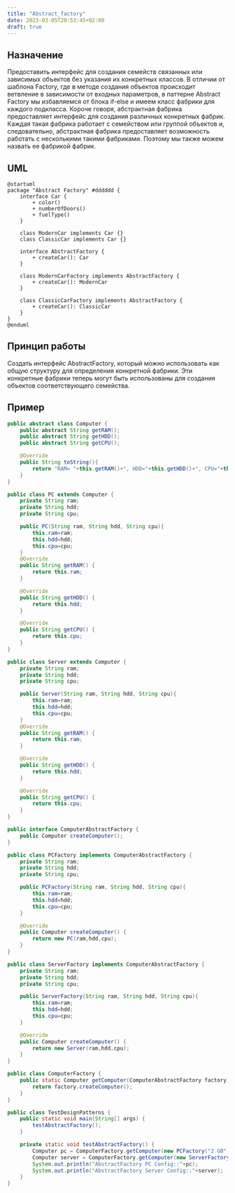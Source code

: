 ```yaml
---
title: "Abstract_factory"
date: 2023-03-05T20:53:45+02:00
draft: true
---
```


## Назначение

Предоставить интерфейс для создания семейств связанных или зависимых объектов без указания их конкретных классов.
В отличии от шаблона Factory, где в методе создания объектов происходит ветвление в зависимости от входных параметров, в паттерне Abstract Factory мы избавляемся от блока if-else и имеем класс фабрики для каждого подкласса.
Короче говоря, абстрактная фабрика предоставляет интерфейс для создания различных конкретных фабрик. Каждая такая фабрика работает с семейством или группой объектов и, следовательно, абстрактная фабрика предоставляет возможность работать с несколькими такими фабриками. Поэтому мы также можем назвать ее фабрикой фабрик.

## UML

```plantuml
@startuml
package "Abstract Factory" #dddddd {
    interface Car {
        + color()
        + numberOfDoors()
        + fuelType()
    }

    class ModernCar implements Car {}
    class ClassicCar implements Car {}

    interface AbstractFactory {
        + createCar(): Car
    }

    class ModernCarFactory implements AbstractFactory {
        + createCar(): ModernCar
    }

    class ClassicCarFactory implements AbstractFactory {
        + createCar(): ClassicCar
    }
}
@enduml
```

## Принцип работы

Cоздать интерфейс AbstractFactory, который можно использовать как общую структуру для определения конкретной фабрики. Эти конкретные фабрики теперь могут быть использованы для создания объектов соответствующего семейства.

## Пример

```java
public abstract class Computer {
    public abstract String getRAM();
    public abstract String getHDD();
    public abstract String getCPU();

    @Override
    public String toString(){
        return "RAM= "+this.getRAM()+", HDD="+this.getHDD()+", CPU="+this.getCPU();
    }
}

public class PC extends Computer {
    private String ram;
    private String hdd;
    private String cpu;

    public PC(String ram, String hdd, String cpu){
        this.ram=ram;
        this.hdd=hdd;
        this.cpu=cpu;
    }
    @Override
    public String getRAM() {
        return this.ram;
    }

    @Override
    public String getHDD() {
        return this.hdd;
    }

    @Override
    public String getCPU() {
        return this.cpu;
    }
}

public class Server extends Computer {
    private String ram;
    private String hdd;
    private String cpu;

    public Server(String ram, String hdd, String cpu){
        this.ram=ram;
        this.hdd=hdd;
        this.cpu=cpu;
    }
    @Override
    public String getRAM() {
        return this.ram;
    }

    @Override
    public String getHDD() {
        return this.hdd;
    }

    @Override
    public String getCPU() {
        return this.cpu;
    }
}

public interface ComputerAbstractFactory {
	public Computer createComputer();
}

public class PCFactory implements ComputerAbstractFactory {
	private String ram;
	private String hdd;
	private String cpu;

	public PCFactory(String ram, String hdd, String cpu){
		this.ram=ram;
		this.hdd=hdd;
		this.cpu=cpu;
	}

	@Override
	public Computer createComputer() {
		return new PC(ram,hdd,cpu);
	}
}

public class ServerFactory implements ComputerAbstractFactory {
	private String ram;
	private String hdd;
	private String cpu;

	public ServerFactory(String ram, String hdd, String cpu){
		this.ram=ram;
		this.hdd=hdd;
		this.cpu=cpu;
	}

	@Override
	public Computer createComputer() {
		return new Server(ram,hdd,cpu);
	}
}

public class ComputerFactory {
	public static Computer getComputer(ComputerAbstractFactory factory){
		return factory.createComputer();
	}
}

public class TestDesignPatterns {
	public static void main(String[] args) {
		testAbstractFactory();
	}

	private static void testAbstractFactory() {
		Computer pc = ComputerFactory.getComputer(new PCFactory("2 GB","500 GB","2.4 GHz"));
		Computer server = ComputerFactory.getComputer(new ServerFactory("16 GB","1 TB","2.9 GHz"));
		System.out.println("AbstractFactory PC Config::"+pc);
		System.out.println("AbstractFactory Server Config::"+server);
	}
}
```
